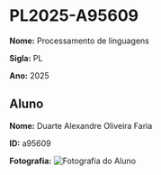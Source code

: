 # PL2025-A95609

**Nome:** Processamento de linguagens

**Sigla:** PL

**Ano:** 2025

## Aluno

**Nome:** Duarte Alexandre Oliveira Faria

**ID:** a95609

**Fotografia:**
![Fotografia do Aluno](../descaregar)